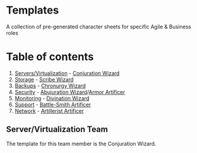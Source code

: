 # Templates
A collection of pre-generated character sheets for specific Agile & Business roles 

# Table of contents
1. [Servers/Virtualization](#servers) - [Conjuration Wizard](#conj-wiz)
2. [Storage](#storage) - [Scribe Wizard](#scribe-wiz)
3. [Backups](#backups) - [Chronurgy Wizard](#chron-wiz)
4. [Security](#security) - [Abujuration Wizard](#abj-wiz)/[Armor Artificer](#armor-art)
5. [Monitoring](#monitoring) - [Divination Wizard](#diz-wiz)
6. [Support](#support) - [Battle-Smith Artificer](#battle-art)
7. [Network](#network) - [Artillerist Artificer](#art-art)

## Server/Virtualization Team <a name="servers"></a>
The template for this team member is the Conjuration Wizard.